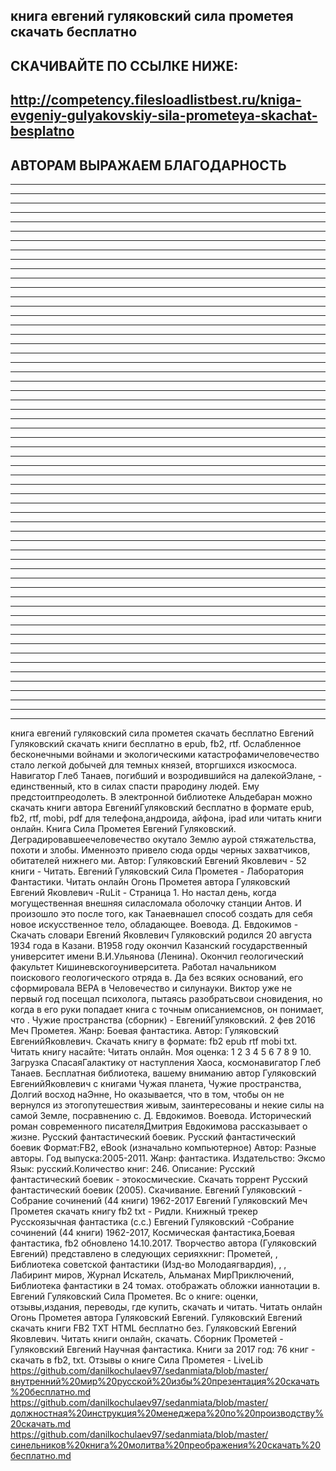 книга евгений гуляковский сила прометея скачать бесплатно
--------------------------------------------------
СКАЧИВАЙТЕ ПО ССЫЛКЕ НИЖЕ:
--------------------------------------------------
http://competency.filesloadlistbest.ru/kniga-evgeniy-gulyakovskiy-sila-prometeya-skachat-besplatno
--------------------------------------------------
АВТОРАМ ВЫРАЖАЕМ БЛАГОДАРНОСТЬ
--------------------------------------------------
--------------------------------------------------
--------------------------------------------------
--------------------------------------------------
--------------------------------------------------
--------------------------------------------------
--------------------------------------------------
--------------------------------------------------
--------------------------------------------------
--------------------------------------------------
--------------------------------------------------
--------------------------------------------------
--------------------------------------------------
--------------------------------------------------
--------------------------------------------------
--------------------------------------------------
--------------------------------------------------
--------------------------------------------------
--------------------------------------------------
--------------------------------------------------
--------------------------------------------------
--------------------------------------------------
--------------------------------------------------
--------------------------------------------------
--------------------------------------------------
--------------------------------------------------
--------------------------------------------------
--------------------------------------------------
--------------------------------------------------
--------------------------------------------------
--------------------------------------------------
--------------------------------------------------
--------------------------------------------------
--------------------------------------------------
--------------------------------------------------
--------------------------------------------------
--------------------------------------------------
--------------------------------------------------
--------------------------------------------------
--------------------------------------------------
--------------------------------------------------
--------------------------------------------------
--------------------------------------------------
--------------------------------------------------
--------------------------------------------------
--------------------------------------------------
--------------------------------------------------
--------------------------------------------------
--------------------------------------------------
--------------------------------------------------
--------------------------------------------------
--------------------------------------------------
--------------------------------------------------
--------------------------------------------------
--------------------------------------------------
--------------------------------------------------
--------------------------------------------------
--------------------------------------------------
--------------------------------------------------
книга евгений гуляковский сила прометея скачать бесплатно Евгений Гуляковский  скачать книги бесплатно в epub, fb2, rtf. Ослабленное бесконечными войнами и экологическими катастрофамичеловечество стало легкой добычей для темных князей, вторгшихся изкосмоса. Навигатор Глеб Танаев, погибший и возродившийся на далекойЭлане, - единственный, кто в силах спасти прародину людей. Ему предстоитпреодолеть. В электронной библиотеке Альдебаран можно скачать книги автора ЕвгенийГуляковский бесплатно в формате epub, fb2, rtf, mobi, pdf для телефона,андроида, айфона, ipad или читать книги онлайн. Книга Сила Прометея Евгений Гуляковский. Деградировавшеечеловечество окутало Землю аурой стяжательства, похоти и злобы. Именноэто привело сюда орды черных захватчиков, обитателей нижнего ми. Автор: Гуляковский Евгений Яковлевич - 52 книги - Читать. Евгений Гуляковский Сила Прометея - Лаборатория Фантастики. Читать онлайн Огонь Прометея автора Гуляковский Евгений Яковлевич -RuLit - Страница 1.  Но настал день, когда могущественная внешняя силасломала оболочку станции Антов. И произошло это после того, как Танаевнашел способ создать для себя новое искусственное тело, обладающее. Воевода. Д. Евдокимов - Скачать словари
Евгений Яковлевич Гуляковский родился 20 августа 1934 года в Казани. В1958 году окончил Казанский государственный университет имени В.И.Ульянова (Ленина). Окончил геологический факультет Кишиневскогоуниверситета. Работал начальником поискового геологического отряда в. Да без всяких оснований, его сформировала ВЕРА в Человечество и силунауки.  Виктор уже не первый год посещал психолога, пытаясь разобратьсвои сновидения, но когда в его руки попадает книга с точным описаниемснов, он понимает, что . Чужие пространства (сборник) - ЕвгенийГуляковский. 2 фев 2016  Меч Прометея. Жанр: Боевая фантастика. Автор: Гуляковский ЕвгенийЯковлевич. Скачать книгу в формате: fb2 epub rtf mobi txt. Читать книгу насайте: Читать онлайн. Моя оценка: 1 2 3 4 5 6 7 8 9 10. Загрузка СпасаяГалактику от наступления Хаоса, космонавигатор Глеб Танаев. Бесплатная библиотека, вашему вниманию автор Гуляковский ЕвгенийЯковлевич с книгами Чужая планета, Чужие пространства, Долгий восход наЭнне,  Но оказывается, что в том, чтобы он не вернулся из этогопутешествия живым, заинтересованы и некие силы на самой Земле, посравнению с. Д. Евдокимов. Воевода. Исторический роман современного писателяДмитрия Евдокимова рассказывает о жизне. Русский фантастический боевик. Русский фантастический боевик Формат:FB2, eBook (изначально компьютерное) Автор: Разные авторы. Год выпуска:2005-2011. Жанр: фантастика. Издательство: Эксмо Язык: русский.Количество книг: 246. Описание: Русский фантастический боевик - этокосмические. Скачать торрент Русский фантастический боевик (2005). Скачивание. Евгений Гуляковский - Собрание сочинений (44 книги) 1962-2017
Евгений Гуляковский Меч Прометея скачать книгу fb2 txt  - Ридли. Книжный трекер  Русскоязычная фантастика (с.с.)  Евгений Гуляковский -Собрание сочинений (44 книги) 1962-2017, Космическая фантастика,Боевая фантастика, fb2 обновлено 14.10.2017. Творчество автора (Гуляковский Евгений) представлено в следующих серияхкниг: Прометей, , Библиотека советской фантастики (Изд-во Молодаягвардия), , , Лабиринт миров, Журнал Искатель, Альманах МирПриключений, Библиотека фантастики в 24 томах. отображать обложки ианнотации в. Евгений Гуляковский Сила Прометея. Вс о книге: оценки, отзывы,издания, переводы, где купить, скачать и читать. Читать онлайн Огонь Прометея автора Гуляковский Евгений. Гуляковский Евгений скачать книги FB2 TXT HTML бесплатно без. Гуляковский Евгений Яковлевич. Читать книги онлайн, скачать. Сборник Прометей - Гуляковский Евгений
Научная фантастика. Книги за 2017 год: 76 книг - скачать в fb2, txt. Отзывы о книге Сила Прометея - LiveLib
https://github.com/danilkochulaev97/sedanmiata/blob/master/внутренний%20мир%20русской%20избы%20презентация%20скачать%20бесплатно.md
https://github.com/danilkochulaev97/sedanmiata/blob/master/должностная%20инструкция%20менеджера%20по%20производству%20скачать.md
https://github.com/danilkochulaev97/sedanmiata/blob/master/синельников%20книга%20молитва%20преображения%20скачать%20бесплатно.md